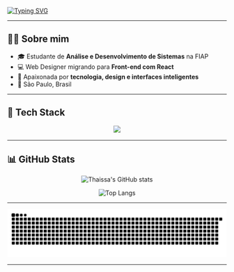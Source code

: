 <!-- Banner com efeito typing -->
[![Typing SVG](https://readme-typing-svg.herokuapp.com?font=Fira+Code&pause=1000&color=A020F0&center=true&vCenter=true&width=600&lines=Olá!+Eu+sou+a+Thaissa+Kailaine;Web+Designer+%7C+Front-end+Developer;Estudante+de+ADS+na+FIAP;React+%7C+JavaScript+%7C+TypeScript+%7C+HTML+%7C+CSS)](https://git.io/typing-svg)

---

## 👩‍💻 Sobre mim
- 🎓 Estudante de **Análise e Desenvolvimento de Sistemas** na FIAP  
- 💻 Web Designer migrando para **Front-end com React**  
- 🚀 Apaixonada por **tecnologia, design e interfaces inteligentes**  
- 📍 São Paulo, Brasil  

---

## 🚀 Tech Stack
<div align="center">
  <img src="https://skillicons.dev/icons?i=react,js,ts,html,css,figma,nodejs" />
</div>

---

## 📊 GitHub Stats
<div align="center">

![Thaissa's GitHub stats](https://github-readme-stats.vercel.app/api?username=tkailaine&show_icons=true&theme=radical&title_color=A020F0&icon_color=A020F0&text_color=ffffff&bg_color=0d1117)

![Top Langs](https://github-readme-stats.vercel.app/api/top-langs/?username=tkailaine&layout=compact&theme=radical&title_color=A020F0&text_color=ffffff&bg_color=0d1117)

</div>

---

<picture>
  <source media="(prefers-color-scheme: dark)" srcset="dist/github-snake-dark.svg" />
  <source media="(prefers-color-scheme: light)" srcset="dist/github-snake.svg" />
  <img alt="github-snake" src="dist/github-snake.svg" />
</picture>



---

